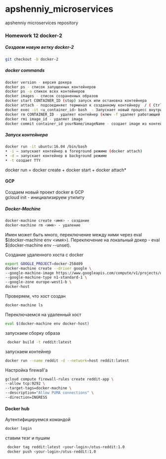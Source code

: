 # apshenniy_microservices
apshenniy microservices repository

### Homework 12 docker-2
##### Cоздаем новую ветку docker-2
```sh
git checkout -b docker-2
```
##### docker commands
```sh
docker version - версия докера
docker ps - список запущенных контейнеров
docker ps -a спикок всех контейнеров
docker images - список созраненных образов
docker start CONTAINER_ID (stop) запуск или остановка контейнера
docker attach - подсоединяет терминал к созданному контейнеру  / ( Ctrl + p, Ctrl + q ) позволяет выйти из контейнера не остановив его
docker exec -it <u_container_id> bash  - Запускает новый процесс внутри контейнера например bash
docker rm CONTAINER_ID - удаляет контейнер (ключ -f удаляет работающий контейнер)
docker rmi image_id - удаляет image
docker commit container_id yourName/imageName - создает image из контейнера
```
##### Запуск контейнера
```sh
docker run -it ubuntu:16.04 /bin/bash 
• -i – запускает контейнер в foreground режиме (docker attach)
• -d – запускает контейнер в background режиме
• -t создает TTY 
```
docker run = docker create + docker start + docker attach* 

#### GCP
Cоздаем новый проект docker в GCP  
gcloud init - инициализируем утилиту

##### Docker-Machine
```sh
docker-machine create <имя> - создание 
docker-machine rm <имя> - удаление
```
Имен может быть много, переключение между ними через eval $(docker-machine env <имя>). Переключение на локальный докер - eval $(docker-machine env --unset).

 Создание удаленного хоста с docker
```sh
export GOOGLE_PROJECT=docker-258409
docker-machine create --driver google \
--google-machine-image https://www.googleapis.com/compute/v1/projects/ubuntu-os-cloud/global/images/family/ubuntu-1604-lts \
--google-machine-type n1-standard-1 \
--google-zone europe-west1-b \
docker-host
```
Проверяем, что хост создан
```sh
docker-machine ls
```
Переключаемся на удаленный хост
```sh
eval $(docker-machine env docker-host)
```
запускаем сборку образа
```sh
 docker build -t reddit:latest 
 ```
запускаем контейнер
```sh
docker run --name reddit -d --network=host reddit:latest
```
Настройка firewall'а
```sh
gcloud compute firewall-rules create reddit-app \
--allow tcp:9292 \
--target-tags=docker-machine \
--description="Allow PUMA connections" \
--direction=INGRESS
```
#### Docker hub
Аутентифицируемся командой 
```sh
docker login
```
ставим теэг и пушим
```sh
 docker tag reddit:latest <your-login>/otus-reddit:1.0
 docker push <your-login>/otus-reddit:1.0
```


